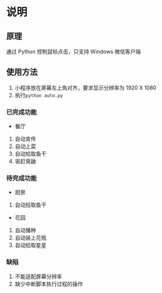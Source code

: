 # 说明

## 原理

通过 Python 控制鼠标点击，只支持 Windows 微信客户端

## 使用方法

1. 小程序放在屏幕左上角对齐，要求显示分辨率为 1920 X 1080
2. 执行`python auto.py`

### 已完成功能

+ 餐厅

1. 自动宣传
2. 自动上菜
3. 自动拾取鱼干
4. 驱赶臭鼬

### 待完成功能

+ 厨房

1. 自动拾取鱼干

+ 花园

1. 自动播种
2. 自动装上花瓶
3. 自动拾取星星

### 缺陷

1. 不能适配屏幕分辨率
2. 缺少中断脚本执行过程的操作
